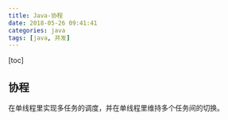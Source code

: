 ```yaml
---
title: Java-协程
date: 2018-05-26 09:41:41
categories: java
tags: [java, 并发]
---
```

[toc]
## 协程
在单线程里实现多任务的调度，并在单线程里维持多个任务间的切换。


